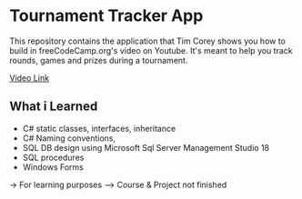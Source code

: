 # Tournament Tracker App

This repository contains the application that Tim Corey shows you how to build in freeCodeCamp.org's video on Youtube.
It's meant to help you track rounds, games and prizes during a tournament.

[Video Link](https://www.youtube.com/watch?v=wfWxdh-_k_4)


## What i Learned
- C# static classes, interfaces, inheritance
- C# Naming conventions,
- SQL DB design using Microsoft Sql Server Management Studio 18
- SQL procedures
- Windows Forms


-> For learning purposes
--> Course & Project not finished
